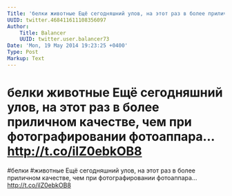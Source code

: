 ```yaml
---
Title: 'белки животные Ещё сегодняшний улов, на этот раз в более приличном качестве, чем при фотографировании фотоаппара… http://t.co/ilZ0ebkOB8'
UUID: twitter.468411611108356097
Author:
    Title: Balancer
    UUID: twitter.user.balancer73
Date: 'Mon, 19 May 2014 19:23:25 +0400'
Type: Post
Markup: Text
---
```


# белки животные Ещё сегодняшний улов, на этот раз в более приличном качестве, чем при фотографировании фотоаппара… http://t.co/ilZ0ebkOB8

#белки #животные Ещё сегодняшний улов, на этот раз в более
приличном качестве, чем при фотографировании фотоаппара…
http://t.co/ilZ0ebkOB8